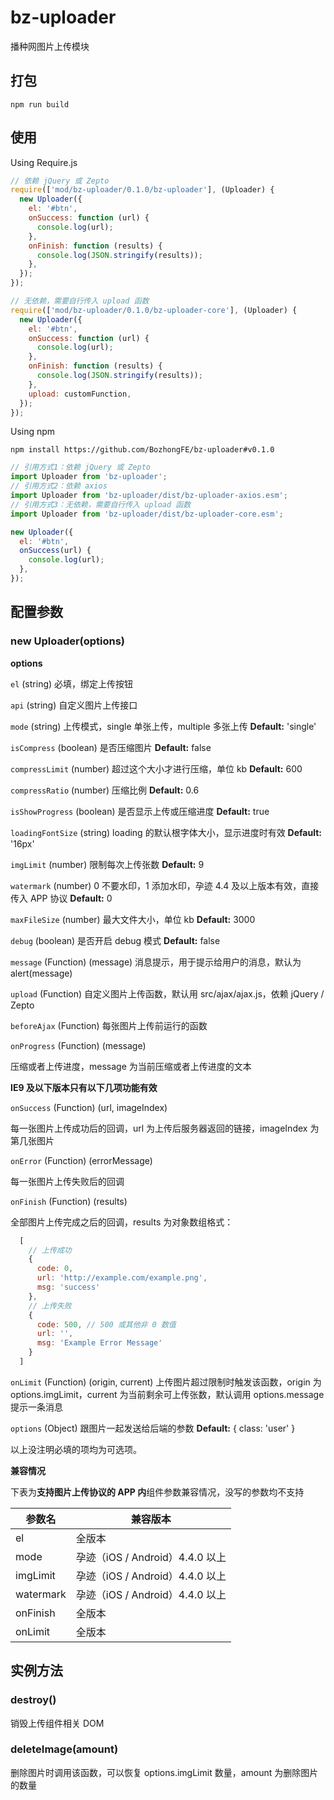 # bz-uploader

播种网图片上传模块

## 打包

```shell
npm run build
```

## 使用

Using Require.js

```javascript
// 依赖 jQuery 或 Zepto
require(['mod/bz-uploader/0.1.0/bz-uploader'], (Uploader) {
  new Uploader({
    el: '#btn',
    onSuccess: function (url) {
      console.log(url);
    },
    onFinish: function (results) {
      console.log(JSON.stringify(results));
    },
  });
});

// 无依赖，需要自行传入 upload 函数
require(['mod/bz-uploader/0.1.0/bz-uploader-core'], (Uploader) {
  new Uploader({
    el: '#btn',
    onSuccess: function (url) {
      console.log(url);
    },
    onFinish: function (results) {
      console.log(JSON.stringify(results));
    },
    upload: customFunction,
  });
});
```

Using npm

```shell
npm install https://github.com/BozhongFE/bz-uploader#v0.1.0
```

```javascript
// 引用方式1：依赖 jQuery 或 Zepto
import Uploader from 'bz-uploader';
// 引用方式2：依赖 axios
import Uploader from 'bz-uploader/dist/bz-uploader-axios.esm';
// 引用方式3：无依赖，需要自行传入 upload 函数
import Uploader from 'bz-uploader/dist/bz-uploader-core.esm';

new Uploader({
  el: '#btn',
  onSuccess(url) {
    console.log(url);
  },
});
```

## 配置参数

### new Uploader(options)

**options**

`el` (string) 必填，绑定上传按钮

`api` (string) 自定义图片上传接口

`mode` (string) 上传模式，single 单张上传，multiple 多张上传 **Default:** 'single'

`isCompress` (boolean) 是否压缩图片 **Default:** false

`compressLimit` (number) 超过这个大小才进行压缩，单位 kb **Default:** 600

`compressRatio` (number) 压缩比例 **Default:** 0.6

`isShowProgress` (boolean) 是否显示上传或压缩进度 **Default:** true

`loadingFontSize` (string) loading 的默认根字体大小，显示进度时有效 **Default:** '16px'

`imgLimit` (number) 限制每次上传张数 **Default:** 9

`watermark` (number) 0 不要水印，1 添加水印，孕迹 4.4 及以上版本有效，直接传入 APP 协议 **Default:** 0

`maxFileSize` (number) 最大文件大小，单位 kb **Default:** 3000

`debug` (boolean) 是否开启 debug 模式 **Default:** false

`message` (Function) (message) 消息提示，用于提示给用户的消息，默认为 alert(message)

`upload` (Function) 自定义图片上传函数，默认用 src/ajax/ajax.js，依赖 jQuery / Zepto

`beforeAjax` (Function) 每张图片上传前运行的函数

`onProgress` (Function) (message)
  
  压缩或者上传进度，message 为当前压缩或者上传进度的文本

  **IE9 及以下版本只有以下几项功能有效**

`onSuccess` (Function) (url, imageIndex)

  每一张图片上传成功后的回调，url 为上传后服务器返回的链接，imageIndex 为第几张图片

`onError` (Function) (errorMessage)

  每一张图片上传失败后的回调

`onFinish` (Function) (results)

  全部图片上传完成之后的回调，results 为对象数组格式：

```javascript
  [
    // 上传成功
    {
      code: 0,
      url: 'http://example.com/example.png',
      msg: 'success'
    },
    // 上传失败
    {
      code: 500, // 500 或其他非 0 数值
      url: '',
      msg: 'Example Error Message'
    }
  ]
```

`onLimit` (Function) (origin, current)
  上传图片超过限制时触发该函数，origin 为 options.imgLimit，current 为当前剩余可上传张数，默认调用 options.message 提示一条消息

`options` (Object) 跟图片一起发送给后端的参数 **Default:** { class: 'user' }

以上没注明必填的项均为可选项。

**兼容情况**

下表为**支持图片上传协议的 APP 内**组件参数兼容情况，没写的参数均不支持

参数名 | 兼容版本
---- | ----
el | 全版本
mode | 孕迹（iOS / Android）4.4.0 以上
imgLimit | 孕迹（iOS / Android）4.4.0 以上
watermark | 孕迹（iOS / Android）4.4.0 以上
onFinish | 全版本
onLimit | 全版本

## 实例方法

### destroy()

销毁上传组件相关 DOM

### deleteImage(amount)

删除图片时调用该函数，可以恢复 options.imgLimit 数量，amount 为删除图片的数量